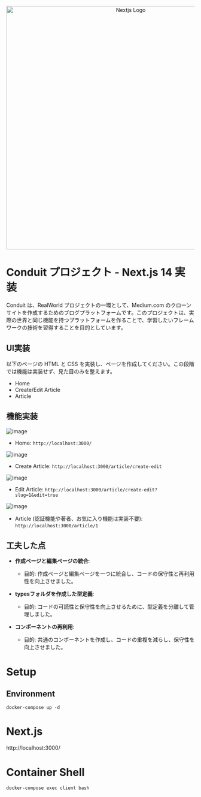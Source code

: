 <p align="center">
  <a href="https://nextjs.org/blog/next-14" target="_blank">
    <img src="https://nextjs.org/static/blog/next-14/twitter-card.png" width="650" alt="Nextjs Logo">
  </a>
</p>

# Conduit プロジェクト - Next.js 14 実装

Conduit は、RealWorld プロジェクトの一環として、Medium.com のクローンサイトを作成するためのブログプラットフォームです。このプロジェクトは、実際の世界と同じ機能を持つプラットフォームを作ることで、学習したいフレームワークの技術を習得することを目的としています。

## UI実装

以下のページの HTML と CSS を実装し、ページを作成してください。この段階では機能は実装せず、見た目のみを整えます。

- Home
- Create/Edit Article
- Article

## 機能実装

![image](https://github.com/OBookBook/RealWorld-Next.js14-TypeScript-Docker/assets/130152109/0e886f9e-9c0c-4af8-b987-1781bba9ab27)

- Home: `http://localhost:3000/`

![image](https://github.com/OBookBook/RealWorld-Next.js14-TypeScript-Docker/assets/130152109/ad02e723-9617-4fb6-bdd3-5eec22c5ae84)

- Create Article: `http://localhost:3000/article/create-edit`

![image](https://github.com/OBookBook/RealWorld-Next.js14-TypeScript-Docker/assets/130152109/0b44664a-87f2-411d-9f6d-511f70025539)


- Edit Article: `http://localhost:3000/article/create-edit?slug=1&edit=true`

![image](https://github.com/OBookBook/RealWorld-Next.js14-TypeScript-Docker/assets/130152109/b11be7e3-c2a5-4507-add0-e149780c791d)

- Article (認証機能や著者、お気に入り機能は実装不要): `http://localhost:3000/article/1`


## 工夫した点

- **作成ページと編集ページの統合**:

  - 目的: 作成ページと編集ページを一つに統合し、コードの保守性と再利用性を向上させました。

- **typesフォルダを作成した型定義**:

  - 目的: コードの可読性と保守性を向上させるために、型定義を分離して管理しました。

- **コンポーネントの再利用**:

  - 目的: 共通のコンポーネントを作成し、コードの重複を減らし、保守性を向上させました。
  
# Setup

## Environment

```shell
docker-compose up -d
```

# Next.js

http://localhost:3000/

# Container Shell

```bash
docker-compose exec client bash
```
